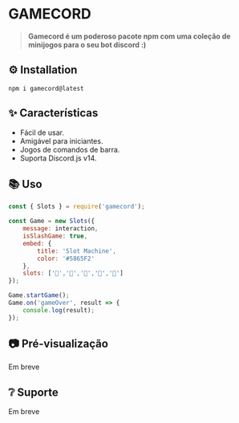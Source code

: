 # **GAMECORD**

> **Gamecord é um poderoso pacote npm com uma coleção de minijogos para o seu bot discord :)**


## **⚙️ Installation** 
```
npm i gamecord@latest
```


## **✨ Características**

- Fácil de usar.
- Amigável para iniciantes.
- Jogos de comandos de barra.
- Suporta Discord.js v14.


## **📚 Uso**
```js
const { Slots } = require('gamecord');

const Game = new Slots({
    message: interaction,
    isSlashGame: true,
    embed: {
        title: 'Slot Machine',
        color: '#5865F2'
    },
    slots: ['🍕','🍔','🍟','🌭','🍿']
});

Game.startGame();
Game.on('gameOver', result => {
    console.log(result);
});
```


## **📷 Pré-visualização**
Em breve

## **❔ Suporte**
Em breve